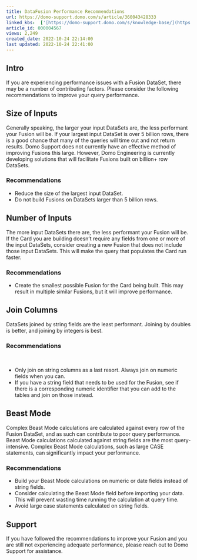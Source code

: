 ```yaml
---
title: DataFusion Performance Recommendations
url: https://domo-support.domo.com/s/article/360043428333
linked_kbs:  ['[https://domo-support.domo.com/s/knowledge-base/](https://domo-support.domo.com/s/knowledge-base/)', '[https://domo-support.domo.com/s/](https://domo-support.domo.com/s/)', '[https://domo-support.domo.com/s/topic/0TO5w000000ZamzGAC](https://domo-support.domo.com/s/topic/0TO5w000000ZamzGAC)', '[https://domo-support.domo.com/s/topic/0TO5w000000ZanVGAS](https://domo-support.domo.com/s/topic/0TO5w000000ZanVGAS)', '[https://domo-support.domo.com/s/article/360043428333](https://domo-support.domo.com/s/article/360043428333)', '[https://domo-support.domo.com/s/topic/0TO5w000000ZanVGAS/datafusion](https://domo-support.domo.com/s/topic/0TO5w000000ZanVGAS/datafusion)', '[https://domo-support.domo.com/s/article/360043429933](https://domo-support.domo.com/s/article/360043429933)', '[https://domo-support.domo.com/s/article/360043429953](https://domo-support.domo.com/s/article/360043429953)', '[https://domo-support.domo.com/s/article/360042925494](https://domo-support.domo.com/s/article/360042925494)', '[https://domo-support.domo.com/s/article/360043429913](https://domo-support.domo.com/s/article/360043429913)', '[https://domo-support.domo.com/s/article/4408174643607](https://domo-support.domo.com/s/article/4408174643607)', '[https://domo-support.domo.com/s/login/](https://domo-support.domo.com/s/login/)']
article_id: 000004567
views: 2,249
created_date: 2022-10-24 22:14:00
last updated: 2022-10-24 22:41:00
---
```




Intro
-----


If you are experiencing performance issues with a Fusion DataSet, there may be a number of contributing factors. Please consider the following recommendations to improve your query performance.


Size of Inputs
--------------


Generally speaking, the larger your input DataSets are, the less performant your Fusion will be. If your largest input DataSet is over 5 billion rows, there is a good chance that many of the queries will time out and not return results. Domo Support does not currently have an effective method of improving Fusions this large. However, Domo Engineering is currently developing solutions that will facilitate Fusions built on billion+ row DataSets.


### Recommendations


* Reduce the size of the largest input DataSet.
* Do not build Fusions on DataSets larger than 5 billion rows.


Number of Inputs
----------------


The more input DataSets there are, the less performant your Fusion will be. If the Card you are building doesn’t require any fields from one or more of the input DataSets, consider creating a new Fusion that does not include those input DataSets. This will make the query that populates the Card run faster.


### Recommendations


* Create the smallest possible Fusion for the Card being built. This may result in multiple similar Fusions, but it will improve performance.


Join Columns
------------


DataSets joined by string fields are the least performant. Joining by doubles is better, and joining by integers is best.


### Recommendations


 


* Only join on string columns as a last resort. Always join on numeric fields when you can.
* If you have a string field that needs to be used for the Fusion, see if there is a corresponding numeric identifier that you can add to the tables and join on those instead.


Beast Mode
----------


Complex Beast Mode calculations are calculated against every row of the Fusion DataSet, and as such can contribute to poor query performance. Beast Mode calculations calculated against string fields are the most query-intensive. Complex Beast Mode calculations, such as large CASE statements, can significantly impact your performance.


### Recommendations


* Build your Beast Mode calculations on numeric or date fields instead of string fields.
* Consider calculating the Beast Mode field before importing your data. This will prevent wasting time running the calculation at query time.
* Avoid large case statements calculated on string fields.


Support
-------


If you have followed the recommendations to improve your Fusion and you are still not experiencing adequate performance, please reach out to Domo Support for assistance.

